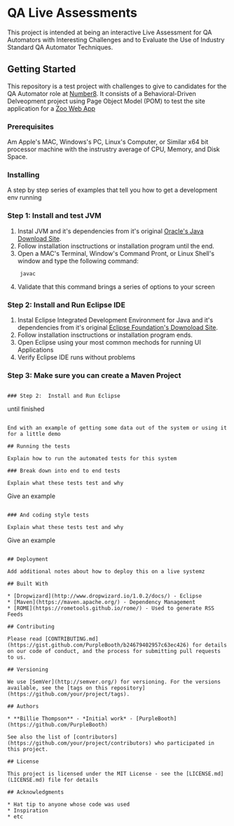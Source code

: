 # QA Live Assessments

This project is intended at being an interactive Live Assessment for QA Automators with Interesting Challenges and to Evaluate the Use of Industry Standard QA Automator Techniques.

## Getting Started

This repository is a test project with challenges to give to candidates for the QA Automator role at [Number8](http://number8.com).  It consists of a Behavioral-Driven Delveopment project using Page Object Model (POM) to test the site application for a [Zoo Web App](https://qa.number8.com)

### Prerequisites

Am Apple's MAC, Windows's PC, Linux's Computer, or Similar x64 bit processor machine with the instrustry average of CPU, Memory, and Disk Space.

### Installing

A step by step series of examples that tell you how to get a development env running

### Step 1:  Install and test JVM

1. Instal JVM and it's dependencies from it's original [Oracle's Java Download Site](https://www.java.com/download/). 
2. Follow installation insctructions or installation program until the end.
3. Open a MAC's Terminal, Window's Command Pront, or Linux Shell's window and type the following command:

```
    javac
```
4. Validate that this command brings a series of options to your screen

### Step 2:  Install and Run Eclipse IDE

1. Instal Eclipse Integrated Development Environment for Java  and it's dependencies from it's original [Eclipse Foundation's Downoload Site](https://www.eclipse.org/org/foundation/).
2. Follow installation insctructions or installation program ends.
3. Open Eclipse using your most common mechods for running UI Applications
4. Verify Eclipse IDE runs without problems

### Step 3:  Make sure you can create a Maven Project



```

### Step 2:  Install and Run Eclipse

```
until finished
```

End with an example of getting some data out of the system or using it for a little demo

## Running the tests

Explain how to run the automated tests for this system

### Break down into end to end tests

Explain what these tests test and why

```
Give an example
```

### And coding style tests

Explain what these tests test and why

```
Give an example
```

## Deployment

Add additional notes about how to deploy this on a live systemz

## Built With

* [Dropwizard](http://www.dropwizard.io/1.0.2/docs/) - Eclipse 
* [Maven](https://maven.apache.org/) - Dependency Management
* [ROME](https://rometools.github.io/rome/) - Used to generate RSS Feeds

## Contributing

Please read [CONTRIBUTING.md](https://gist.github.com/PurpleBooth/b24679402957c63ec426) for details on our code of conduct, and the process for submitting pull requests to us.

## Versioning

We use [SemVer](http://semver.org/) for versioning. For the versions available, see the [tags on this repository](https://github.com/your/project/tags). 

## Authors

* **Billie Thompson** - *Initial work* - [PurpleBooth](https://github.com/PurpleBooth)

See also the list of [contributors](https://github.com/your/project/contributors) who participated in this project.

## License

This project is licensed under the MIT License - see the [LICENSE.md](LICENSE.md) file for details

## Acknowledgments

* Hat tip to anyone whose code was used
* Inspiration
* etc
